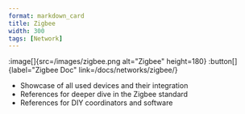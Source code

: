 ```yaml
---
format: markdown_card
title: Zigbee
width: 300
tags: [Network]
---
```


:image[]{src=/images/zigbee.png alt="Zigbee" height=180}
:button[]{label="Zigbee Doc" link=/docs/networks/zigbee/}

- Showcase of all used devices and their integration
- References for deeper dive in the Zigbee standard
- References for DIY coordinators and software
